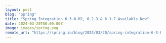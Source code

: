 ```yaml
---
layout: post
blog: "Spring"
title: "Spring Integration 6.3.0-M2, 6.2.3 & 6.1.7 Available Now"
date: 2024-03-20T00:00:00Z
image: images/spring.png
remote_url: "https://spring.io/blog/2024/03/20/spring-integration-6-3-0-m2-6-2-3-and-6-1-7-available-now"
---
```

